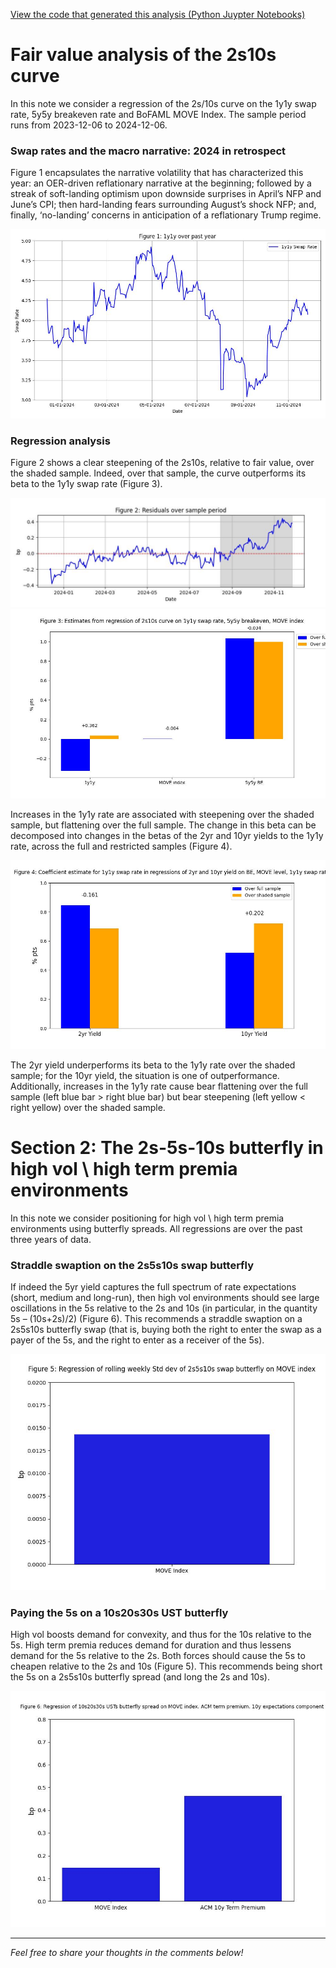 


[View the code that generated this analysis (Python Juypter Notebooks)](https://github.com/ALILODHI-cloud/UVAmacro.github.io/blob/main/forwards1/analysismain2.ipynb)


# Fair value analysis of the 2s10s curve 

In this note we consider a regression of the 2s/10s curve on the 1y1y swap rate, 5y5y breakeven rate and BoFAML MOVE Index. The sample period runs from 2023-12-06 to 2024-12-06. 

### Swap rates and the macro narrative: 2024 in retrospect


Figure 1 encapsulates the narrative volatility that has characterized this year: an OER-driven reflationary narrative at the beginning; followed by a streak of soft-landing optimism upon downside surprises in April’s NFP and June’s CPI; then hard-landing fears surrounding August’s shock NFP; and, finally, ‘no-landing’ concerns in anticipation of a reflationary Trump regime.  

![Alt text](forwards1/figures/figure1.jpg)

### Regression analysis

Figure 2 shows a clear steepening of the 2s10s, relative to fair value, over the shaded sample. Indeed, over that sample, the curve outperforms its beta to the 1y1y swap rate (Figure 3).



![Alt text](forwards1/figures/figure2.jpg)
![Alt text](forwards1/figures/figure3.jpg)

Increases in the 1y1y rate are associated with steepening over the shaded sample, but flattening over the full sample. The change in this beta can be decomposed into changes in the betas of the 2yr and 10yr yields to the 1y1y rate, across the full and restricted samples (Figure 4).

![Alt text](forwards1/figures/figure4.jpg)

The 2yr yield underperforms its beta to the 1y1y rate over the shaded sample; for the 10yr yield, the situation is one of outperformance. Additionally, increases in the 1y1y rate cause bear flattening over the full sample (left blue bar > right blue bar) but bear steepening (left yellow < right yellow) over the shaded sample.

# Section 2: The 2s-5s-10s butterfly in high vol \ high term premia environments 

In this note we consider positioning for high vol \ high term premia environments using butterfly spreads. All regressions are over the past three years of data.

### Straddle swaption on the 2s5s10s swap butterfly

If indeed the 5yr yield captures the full spectrum of rate expectations (short, medium and long-run), then high vol environments should see large oscillations in the 5s relative to the 2s and 10s (in particular, in the quantity 5s – (10s+2s)/2) (Figure 6). This recommends a straddle swaption on a 2s5s10s butterfly swap (that is, buying both the right to enter the swap as a payer of the 5s, and the right to enter as a receiver of the 5s).

![Alt text](forwards1/figures/figure5.jpg)


### Paying the 5s on a 10s20s30s UST butterfly  

High vol boosts demand for convexity, and thus for the 10s relative to the 5s. High term premia reduces demand for duration and thus lessens demand for the 5s relative to the 2s. Both forces should cause the 5s to cheapen relative to the 2s and 10s (Figure 5). This recommends being short the 5s on a 2s5s10s butterfly spread (and long the 2s and 10s).

![Alt text](forwards1/figures/figure6.jpg)





---

*Feel free to share your thoughts in the comments below!*

